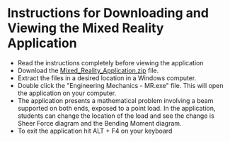 # Instructions for Downloading and Viewing the Mixed Reality Application
- Read the instructions completely before viewing the application
- Download the [Mixed_Reality_Application.zip](https://github.com/mrahman1987/MR_for_MoM/main/Mixed_Reality_Application.zip) file.
- Extract the files in a desired location in a Windows computer.
- Double click the "Engineering Mechanics - MR.exe" file. This will open the application on your computer.
- The application presents a mathematical problem involving a beam supported on both ends, exposed to a point load. In the application, students can change the location of the load and see the change is Sheer Force diagram and the Bending Moment diagram.
- To exit the application hit ALT + F4 on your keyboard
